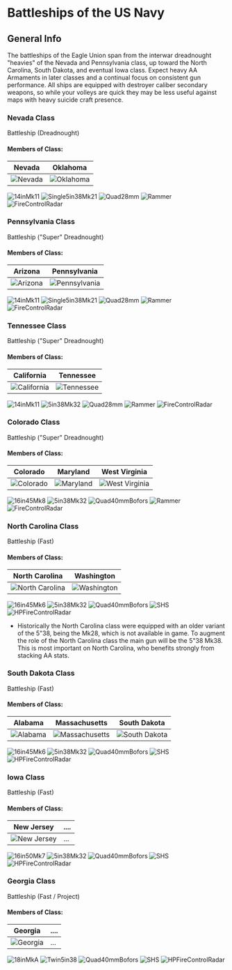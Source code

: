 # Battleships of the US Navy

## General Info

The battleships of the Eagle Union span from the interwar dreadnought "heavies" of the Nevada and Pennsylvania class, up toward the North Carolina, South Dakota, and eventual Iowa class. Expect heavy AA Armaments in later classes and a continual focus on consistent gun performance. All ships are equipped with destroyer caliber secondary weapons, so while your volleys are quick they may be less useful against maps with heavy suicide craft presence.

### Nevada Class

Battleship (Dreadnought) <br/>

#### Members of Class: <br/>
Nevada | Oklahoma
| ----- | ----- |
![Nevada](/Icons/Ship/EagleUnion/Nevada.png) | ![Oklahoma](/Icons/Ship/EagleUnion/Oklahoma.png) <br/>

![14inMk11](/Icons/Equipment/Guns/BB/14in50Mk11.png)
![Single5in38Mk21](/Icons/Equipment/Guns/DD/5in38Mk21.png)
![Quad28mm](/Icons/Equipment/AA/Quad1in.png)
![Rammer](/Icons/Equipment/Auxiliary/Rammer.png)
![FireControlRadar](/Icons/Equipment/Auxiliary/FireControlRadar.png) <br/>

### Pennsylvania Class

Battleship ("Super" Dreadnought) <br/>

#### Members of Class: <br/>
Arizona | Pennsylvania
| ----- | ----- |
![Arizona](/Icons/Ship/EagleUnion/Arizona.png) | ![Pennsylvania](/Icons/Ship/EagleUnion/Pennsylvania.png) <br/>

![14inMk11](/Icons/Equipment/Guns/BB/14in50Mk11.png)
![Single5in38Mk21](/Icons/Equipment/Guns/DD/5in38Mk21.png)
![Quad28mm](/Icons/Equipment/AA/Quad1in.png)
![Rammer](/Icons/Equipment/Auxiliary/Rammer.png)
![FireControlRadar](/Icons/Equipment/Auxiliary/FireControlRadar.png) <br/>

### Tennessee Class

Battleship ("Super" Dreadnought) <br/>

#### Members of Class: <br/>
California | Tennessee
| ----- | ----- |
![California](/Icons/Ship/EagleUnion/California.png) | ![Tennessee](/Icons/Ship/EagleUnion/Tennessee.png) <br/>

![14inMk11](/Icons/Equipment/Guns/BB/14in50Mk11.png)
![5in38Mk32](/Icons/Equipment/Guns/DD/5in38Mk32.png)
![Quad28mm](/Icons/Equipment/AA/Quad1in.png)
![Rammer](/Icons/Equipment/Auxiliary/Rammer.png)
![FireControlRadar](/Icons/Equipment/Auxiliary/FireControlRadar.png) <br/>

### Colorado Class

Battleship ("Super" Dreadnought) <br/>

#### Members of Class: <br/>
Colorado | Maryland | West Virginia
| ----- | ----- | ----- |
![Colorado](/Icons/Ship/EagleUnion/Colorado.png) | ![Maryland](/Icons/Ship/EagleUnion/Maryland.png) | ![West Virginia](/Icons/Ship/EagleUnion/West_Virginia.png) <br/>

![16in45Mk8](/Icons/Equipment/Guns/BB/16in45Mk8.png)
![5in38Mk32](/Icons/Equipment/Guns/DD/5in38Mk32.png)
![Quad40mmBofors](/Icons/Equipment/AA/Quad40mmUSN.png)
![Rammer](/Icons/Equipment/Auxiliary/Rammer.png)
![FireControlRadar](/Icons/Equipment/Auxiliary/FireControlRadar.png) <br/>

### North Carolina Class

Battleship (Fast) <br/>

#### Members of Class: <br/>
North Carolina | Washington
| ----- | ----- |
![North Carolina](/Icons/Ship/EagleUnion/North_Carolina.png) | ![Washington](/Icons/Ship/EagleUnion/Washington.png) <br/>

![16in45Mk6](/Icons/Equipment/Guns/BB/16in45Mk6.png)
![5in38Mk32](/Icons/Equipment/Guns/DD/5in38Mk38.png)
![Quad40mmBofors](/Icons/Equipment/AA/Quad40mmUSN.png)
![SHS](/Icons/Equipment/Auxiliary/SHS.png)
![HPFireControlRadar](/Icons/Equipment/Auxiliary/HPFCR.png) <br/>

* Historically the North Carolina class were equipped with an older variant of the 5"38, being the Mk28, which is not available in game. To augment the role of the North Carolina class the main gun will be the 5"38 Mk38. This is most important on North Carolina, who benefits strongly from stacking AA stats.

### South Dakota Class

Battleship (Fast) <br/>

#### Members of Class: <br/>
Alabama | Massachusetts | South Dakota
| ----- | ----- | ----- |
![Alabama](/Icons/Ship/EagleUnion/Alabama.png) | ![Massachusetts](/Icons/Ship/EagleUnion/Massachusetts.png) | ![South Dakota](/Icons/Ship/EagleUnion/South_Dakota.png) <br/>

![16in45Mk6](/Icons/Equipment/Guns/BB/16in45Mk6.png)
![5in38Mk32](/Icons/Equipment/Guns/DD/5in38Mk32.png)
![Quad40mmBofors](/Icons/Equipment/AA/Quad40mmUSN.png)
![SHS](/Icons/Equipment/Auxiliary/SHS.png)
![HPFireControlRadar](/Icons/Equipment/Auxiliary/HPFCR.png) <br/>


### Iowa Class

Battleship (Fast) <br/>

#### Members of Class: <br/>
New Jersey | ....
| ----- | ----- |
![New Jersey](/Icons/Ship/EagleUnion/New_Jersey.png) |      ...        <br/>

![16in50Mk7](/Icons/Equipment/Guns/BB/16in50Mk7.png)
![5in38Mk32](/Icons/Equipment/Guns/DD/5in38Mk32.png)
![Quad40mmBofors](/Icons/Equipment/AA/Quad40mmUSN.png)
![SHS](/Icons/Equipment/Auxiliary/SHS.png)
![HPFireControlRadar](/Icons/Equipment/Auxiliary/HPFCR.png) <br/>

### Georgia Class

Battleship (Fast / Project) <br/>

#### Members of Class: <br/>
Georgia | ....
| ----- | ----- |
![Georgia](/Icons/Ship/EagleUnion/Georgia.png) |      ...        <br/>

![18inMkA](/Icons/Equipment/Guns/BB/18inMkA.png)
![Twin5in38](/Icons/Equipment/Guns/DD/5in38Mk38.png)
![Quad40mmBofors](/Icons/Equipment/AA/Quad40mmUSN.png)
![SHS](/Icons/Equipment/Auxiliary/SHS.png)
![HPFireControlRadar](/Icons/Equipment/Auxiliary/HPFCR.png) <br/>

